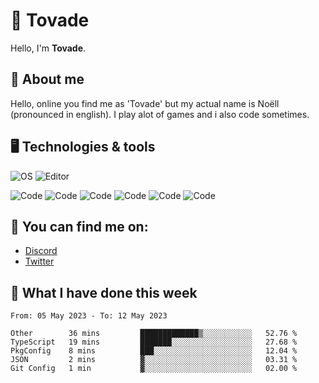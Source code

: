 # 👋 Tovade
Hello, I'm **Tovade**.

## 🤵 About me

Hello, online you find me as 'Tovade' but my actual name is Noëll (pronounced in english). I play alot of games and i also code sometimes.

## 🖥️ Technologies & tools

![OS](https://img.shields.io/badge/OS-Windows-informational?style=flat&logo=OS&logoColor=white&color=2bbc8a)
![Editor](https://img.shields.io/badge/Editor-VScode-informational?style=flat&logo=Editor&logoColor=white&color=2bbc8a)

![Code](https://img.shields.io/badge/Code-Javascript-informational?style=flat&logo=Code&logoColor=white&color=2bbc8a)
![Code](https://img.shields.io/badge/Code-Nodejs-informational?style=flat&logo=Code&logoColor=white&color=2bbc8a)
![Code](https://img.shields.io/badge/Code-Typescript-informational?style=flat&logo=Code&logoColor=white&color=2bbc8a) 
![Code](https://img.shields.io/badge/Code-HTML-informational?style=flat&logo=Code&logoColor=white&color=2bbc8a)
![Code](https://img.shields.io/badge/Code-CSS-informational?style=flat&logo=Code&logoColor=white&color=2bbc8a)
![Code](https://img.shields.io/badge/Code-React-informational?style=flat&logo=Code&logoColor=white&color=2bbc8a)

## 👭 You can find me on:
- [Discord](https://discord.gg/y3eQ8wraD5)
- [Twitter](https://twitter.com/tovados)
## 📰 What I have done this week
<!--START_SECTION:waka-->

```text
From: 05 May 2023 - To: 12 May 2023

Other        36 mins         █████████████▒░░░░░░░░░░░   52.76 %
TypeScript   19 mins         ███████░░░░░░░░░░░░░░░░░░   27.68 %
PkgConfig    8 mins          ███░░░░░░░░░░░░░░░░░░░░░░   12.04 %
JSON         2 mins          ▓░░░░░░░░░░░░░░░░░░░░░░░░   03.31 %
Git Config   1 min           ▓░░░░░░░░░░░░░░░░░░░░░░░░   02.00 %
```

<!--END_SECTION:waka-->
